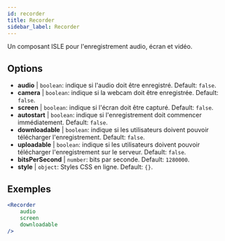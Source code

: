 ```yaml
---
id: recorder 
title: Recorder
sidebar_label: Recorder
---
```


Un composant ISLE pour l'enregistrement audio, écran et vidéo.

## Options

* __audio__ | `boolean`: indique si l'audio doit être enregistré. Default: `false`.
* __camera__ | `boolean`: indique si la webcam doit être enregistrée. Default: `false`.
* __screen__ | `boolean`: indique si l'écran doit être capturé. Default: `false`.
* __autostart__ | `boolean`: indique si l'enregistrement doit commencer immédiatement. Default: `false`.
* __downloadable__ | `boolean`: indique si les utilisateurs doivent pouvoir télécharger l'enregistrement. Default: `false`.
* __uploadable__ | `boolean`: indique si les utilisateurs doivent pouvoir télécharger l'enregistrement sur le serveur. Default: `false`.
* __bitsPerSecond__ | `number`: bits par seconde. Default: `1280000`.
* __style__ | `object`: Styles CSS en ligne. Default: `{}`.


## Exemples

```jsx live
<Recorder 
    audio
    screen
    downloadable
/>
``` 



